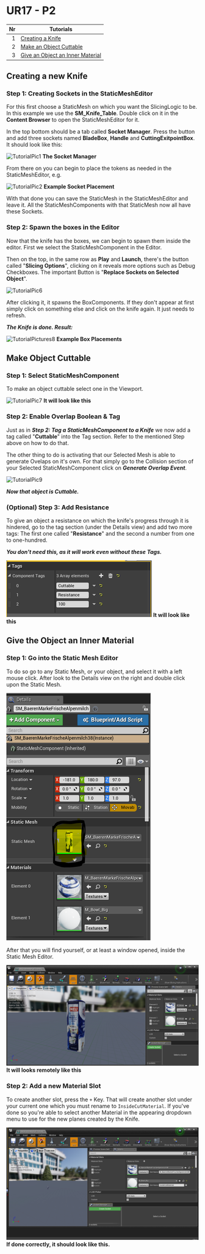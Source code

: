 # UR17 - P2

| Nr | Tutorials |
|----:|--------|
|1| [Creating a Knife](#creating-a-new-knife) |
|2| [Make an Object Cuttable](#make-object-cuttable) |
|3| [Give an Object an Inner Material](#give-the-object-an-inner-material)|

## Creating a new Knife

### Step 1: Creating Sockets in the StaticMeshEditor

For this first choose a StaticMesh on which you want the SlicingLogic to be.
In this example we use the **SM_Knife_Table**. Double click on it in the
**Content Browser** to open the StaticMeshEditor for it.

In the top bottom should be a tab called **Socket Manager**. Press the button
and add three sockets named **BladeBox**, **Handle** and **CuttingExitpointBox**.
It should look like this:

![TutorialPic1](TutorialPictures/1.PNG)
**The Socket Manager**

From there on you can begin to place the tokens as needed in the StaticMeshEditor, e.g.

![TutorialPic2](TutorialPictures/2.PNG)
**Example Socket Placement**

With that done you can save the StaticMesh in the StaticMeshEditor and leave it.
All the StaticMeshComponents with that StaticMesh now all have these Sockets.

### Step 2: Spawn the boxes in the Editor

Now that the knife has the boxes, we can begin to spawn them inside the editor.
First we select the StaticMeshComponent in the Editor.

Then on the top, in the same row as **Play** and **Launch**, there's the button
called "**Slicing Options**", clicking on it reveals more options such as Debug
Checkboxes. The important Button is "**Replace Sockets on Selected Object**".

![TutorialPic6](TutorialPictures/6.PNG)

After clicking it, it spawns the BoxComponents. If they don't appear at first
simply click on something else and click on the knife again. It just needs
to refresh.

***The Knife is done. Result:***

![TutorialPictures8](TutorialPictures/8.PNG)
**Example Box Placements**

## Make Object Cuttable

### Step 1: Select StaticMeshComponent

To make an object cuttable select one in the Viewport.

![TutorialPic7](TutorialPictures/7.PNG)
**It will look like this**

### Step 2: Enable Overlap Boolean & Tag

Just as in ***Step 2: Tag a StaticMeshComponent to a Knife*** we now add a
tag called "**Cuttable**" into the Tag section. Refer to the mentioned Step
above on how to do that.

The other thing to do is activating that our Selected Mesh is able to generate
Ovelaps on it's own. For that simply go to the Collision section of your Selected
StaticMeshComponent click on ***Generate Overlap Event***.

![TutorialPic9](TutorialPictures/9.PNG)

***Now that object is Cuttable.***

### (Optional) Step 3: Add Resistance
To give an object a resistance on which the knife's progress through it is hindered, go to the tag section (under the Details view) and add two more tags: The first one called "**Resistance**" and the second a number from one to one-hundred.  

***You don't need this, as it will work even without these Tags.***  

![TutorialPic10](TutorialPictures/12.PNG)
**It will look like this**

## Give the Object an Inner Material

### Step 1: Go into the Static Mesh Editor
To do so go to any Static Mesh, or your object, and select it with a left mouse click. After look to the Details view on the right and double click upon the Static Mesh.

![Which one?](TutorialPictures/13.PNG)  

After that you will find yourself, or at least a window opened, inside the Static Mesh Editor.

![Static Mesh Editor](TutorialPictures/14.PNG)
**It will looks remotely like this**

### Step 2: Add a new Material Slot

To create another slot, press the `+` Key. That will create another slot under your current one which you must rename to `InsideCutMaterial`. If you've done so you're able to select another Material in the appearing dropdown menu to use for the new planes created by the Knife.

![Innter Material](TutorialPictures/InnerMaterial.png)
**If done correctly, it should look like this.**
